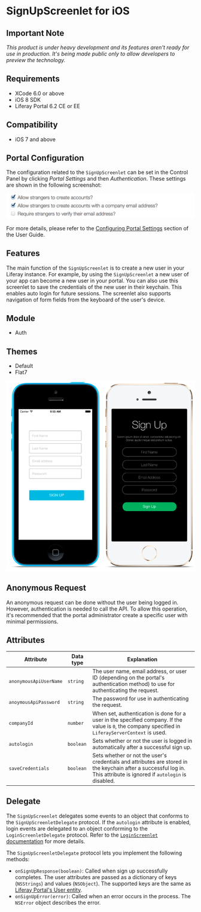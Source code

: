 # SignUpScreenlet for iOS

## Important Note

_This product is under heavy development and its features aren't ready for use in production. It's being made public only to allow developers to preview the technology._

## Requirements

- XCode 6.0 or above
- iOS 8 SDK
- Liferay Portal 6.2 CE or EE

## Compatibility

- iOS 7 and above

## Portal Configuration

The configuration related to the `SignUpScreenlet` can be set in the Control Panel by clicking *Portal Settings* and then *Authentication*. These settings are shown in the following screenshot:

![The portal settings related to the `SignUpScreenlet`.](Images/portal-signup.png)

For more details, please refer to the [Configuring Portal Settings](https://www.liferay.com/documentation/liferay-portal/6.2/user-guide/-/ai/portal-settings-liferay-portal-6-2-user-guide-16-en) section of the User Guide.

## Features

The main function of the `SignUpScreenlet` is to create a new user in your Liferay instance. For example, by using the `SignUpScreenlet` a new user of your app can become a new user in your portal. You can also use this screenlet to save the credentials of the new user in their keychain. This enables auto login for future sessions. The screenlet also supports navigation of form fields from the keyboard of the user's device.

## Module

- Auth

## Themes

- Default
- Flat7

![The `SignUpScreenlet` with the Default and Flat7 themes.](Images/signup.png)

## Anonymous Request

An anonymous request can be done without the user being logged in. However, authentication is needed to call the API. To allow this operation, it's recommended that the portal administrator create a specific user with minimal permissions.

## Attributes

| Attribute | Data type | Explanation |
|-----------|-----------|-------------| 
|  `anonymousApiUserName` | `string` | The user name, email address, or user ID (depending on the portal's authentication method) to use for authenticating the request. |
|  `anoymousApiPassword` | `string` | The password for use in authenticating the request. |
|  `companyId` | `number` | When set, authentication is done for a user in the specified company. If the value is `0`, the company specified in `LiferayServerContext` is used. |
|  `autologin` | `boolean` | Sets whether or not the user is logged in automatically after a successful sign up. |
|  `saveCredentials` | `boolean` | Sets whether or not the user's credentials and attributes are stored in the keychain after a successful log in. This attribute is ignored if `autologin` is disabled. |

## Delegate

The `SignUpScreenlet` delegates some events to an object that conforms to the `SignUpScreenletDelegate` protocol. If the `autologin` attribute is enabled, login events are delegated to an object conforming to the `LoginScreenletDelegate` protocol. Refer to the [`LoginScreenlet` documentation](LoginScreenlet.md) for more details.

The `SignUpScreenletDelegate` protocol lets you implement the following methods:

- `onSignUpResponse(boolean)`: Called when sign up successfully completes. The user attributes are passed as a dictionary of keys (`NSStrings`) and values (`NSObject`). The supported keys are the same as [Liferay Portal's User entity](https://github.com/liferay/liferay-portal/blob/6.2.x/portal-impl/src/com/liferay/portal/service.xml#L2227).
- `onSignUpError(error)`: Called when an error occurs in the process. The `NSError` object describes the error.

